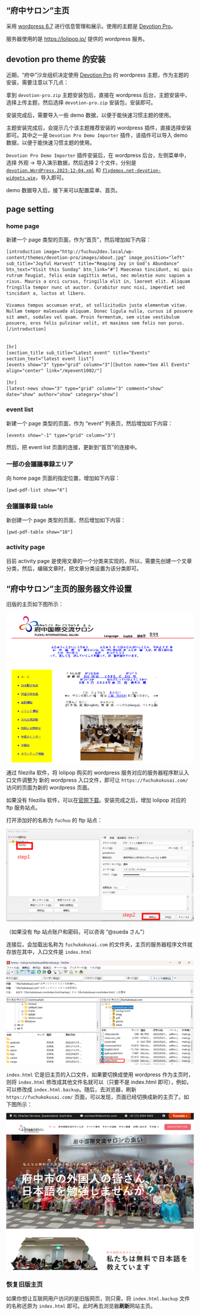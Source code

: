 ## “府中サロン”主页

采用 [wordpress 6.7](https://wordpress.org/download/releases/6-7/) 进行信息管理和展示。使用的主题是 [Devotion Pro](https://flythemes.net/wordpress-themes/devotion-lite-wordpress-theme/)。

服务器使用的是 https://lolipop.jp/ 提供的 wordpress 服务。

## devotion pro theme 的安装

近期，“府中”沙龙组织决定使用 [Devotion Pro](https://flythemes.net/wordpress-themes/devotion-lite-wordpress-theme/) 的 wordpress 主题，作为主题的安装，需要注意以下几点：

拿到 `devotion-pro.zip` 主题安装包后，直接在 wordpress 后台，主题安装中，选择上传主题，然后选择 `devotion-pro.zip` 安装包，安装即可。

安装完成后，需要导入一些 demo 数据，以便于能快速习惯主题的使用。

主题安装完成后，会提示几个该主题推荐安装的 wordpress 插件，直接选择安装即可。其中之一是 `Devotion Pro Demo Importer` 插件，该插件可以导入 demo 数据，以便于能快速习惯主题的使用。

`Devotion Pro Demo Importer` 插件安装后，在 wordpress 后台，左侧菜单中，选择 外观 -> 导入演示数据，然后选择 2 个文件，分别是 [`devotion.WordPress.2023-12-04.xml`](../files/devotion.WordPress.2023-12-04.xml) 和 [`flydemos.net-devotion-widgets.wie`](../files/flydemos.net-devotion-widgets.wie)，导入即可。

demo 数据导入后，接下来可以配置菜单、首页。

## page setting

### home page

新建一个 page 类型的页面，作为“首页”，然后增加如下内容：

```
[introduction image="http://fuchuu2dev.local/wp-content/themes/devotion-pro/images/about.jpg" image_position="left" sub_title="Joyful Harvest" title="Reaping Joy in God’s Abundance" btn_text="Visit this Sunday" btn_link="#"] Maecenas tincidunt, mi quis rutrum feugiat, felis enim sagittis metus, nec molestie nunc sapien a risus. Mauris a orci cursus, fringilla elit in, laoreet elit. Aliquam fringilla tempor nunc ut auctor. Curabitur nunc nisi, imperdiet sed tincidunt a, luctus at libero.

Vivamus tempus accumsan erat, at sollicitudin justo elementum vitae. Nullam tempor malesuada aliquam. Donec ligula nulla, cursus id posuere sit amet, sodales vel quam. Proin fermentum, sem vitae vestibulum posuere, eros felis pulvinar velit, et maximus sem felis non purus.[/introduction]


[hr]
[section_title sub_title="Latest event" title="Events" section_text="latest event list"]
[events show="3" type="grid" column="3"][button name="See All Events" align="center" link="/myevent1002/"]

[hr]
[latest-news show="3" type="grid" column="3" comment="show" date="show" author="show" category="show"]
```

### event list

新建一个 page 类型的页面，作为 “event” 列表页，然后增加如下内容：

```
[events show="-1" type="grid" column="3"]
```

然后，把 event list 页面的连接，更新到“首页”的连接中。

### 一部の会議議事録エリア

向 home page 页面的指定位置，增加如下内容：

```
[pwd-pdf-list show="6"]
```

### 会議議事録 table

新创建一个 page 类型的页面，然后增加如下内容：

```
[pwd-pdf-table show="10"]
```

### activity page

目前 activity page 是使用文章的一个分类来实现的，所以，需要先创建一个文章分类，然后，编辑文章时，把文章分类设置为该分类即可。

## “府中サロン”主页的服务器文件设置

旧版的主页如下图所示：

![oldHomePage1](../../images/image-5.png)

通过 filezilla 软件，将 lolipop 购买的 wordpress 服务对应的服务器程序默认入口文件调整为 新的 wordpress 入口文件，即可让 `https://fuchukokusai.com/` 访问的页面为新的 wordpress 页面。

如果没有 filezilla 软件，可以在[官网下载](https://download.filezilla-project.org/client/FileZilla_3.68.1_win64_sponsored2-setup.exe)。安装完成之后，增加 lolipop 对应的 ftp 服务站点。

打开添加好的名称为 `fuchuu` 的 ftp 站点：

![filezilla1](../../images/image-4.png)

（如果没有 ftp 站点账户和密码，可以咨询 “@sueda さん”）

连接后，会加载出名称为 `fuchukokusai.com` 的文件夹，主页的服务器程序文件就存放在其中，入口文件是 `index.html`

![indexFileShow1](../../images/image-6.png)

`index.html` 它是旧主页的入口文件，如果要切换成使用 wordpress 作为主页时，则将 `index.html` 修改成其他文件名就可以（只要不是 index.html 即可），例如，可以修改成 `index.html.backup`。随后，去浏览器，刷新 `https://fuchukokusai.com/` 页面，可以发现，页面已经切换成新的主页了。如下图所示：

![newHomePage1](../../images/image-3.png)

### 恢复旧版主页

如果你想让互联网用户访问的是旧版网页，则只需，将 `index.html.backup` 文件的名称还原为 `index.html` 即可。此时再去浏览器**刷新**网站主页。
